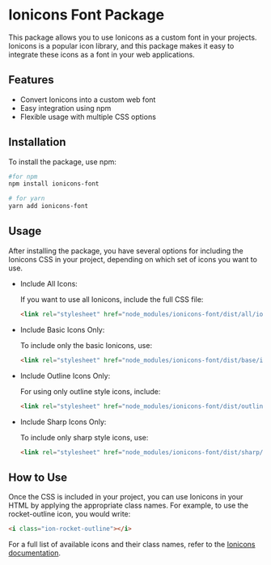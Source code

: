 # Ionicons Font Package

This package allows you to use Ionicons as a custom font in your projects. Ionicons is a popular icon library, and this package makes it easy to integrate these icons as a font in your web applications.

## Features

- Convert Ionicons into a custom web font
- Easy integration using npm
- Flexible usage with multiple CSS options

## Installation

To install the package, use npm:

```bash
#for npm
npm install ionicons-font

# for yarn
yarn add ionicons-font
```
## Usage

After installing the package, you have several options for including the Ionicons CSS in your project, depending on which set of icons you want to use.

- Include All Icons:

  If you want to use all Ionicons, include the full CSS file:

  ```html
  <link rel="stylesheet" href="node_modules/ionicons-font/dist/all/ionicons.css">
  ```
- Include Basic Icons Only:

  To include only the basic Ionicons, use:

  ```html
  <link rel="stylesheet" href="node_modules/ionicons-font/dist/base/ionicons-base.css">
  ```
- Include Outline Icons Only:

  For using only outline style icons, include:

  ```html
  <link rel="stylesheet" href="node_modules/ionicons-font/dist/outline/ionicons-outline.css">
  ```
- Include Sharp Icons Only:

  To include only sharp style icons, use:

  ```html
  <link rel="stylesheet" href="node_modules/ionicons-font/dist/sharp/ionicons-sharp.css">
  ```

## How to Use

Once the CSS is included in your project, you can use Ionicons in your HTML by applying the appropriate class names. For example, to use the rocket-outline icon, you would write:
```html
<i class="ion-rocket-outline"></i>
```

For a full list of available icons and their class names, refer to the [Ionicons documentation](https://ionic.io/ionicons).